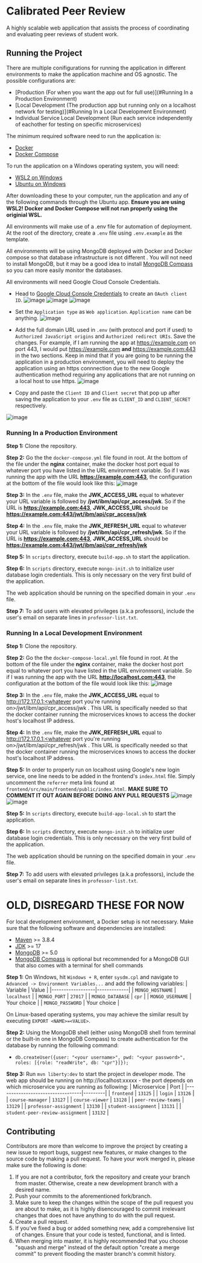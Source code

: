 # Calibrated Peer Review

A highly scalable web application that assists the process of coordinating and evaluating peer reviews of student work.

## Running the Project

There are multiple conifigurations for running the application in different environments to make the application
machine and OS agnostic. The possible configurations are:
- [Production (For when you want the app out for full use)](#Running In a Production Environment)
- [Local Development (The production app but running only on a localhost network for testing)](#Running In a Local Development Environment)
- Individual Service Local Development (Run each service independently of eachother for testing on specific microservices)



The minimum required software need to run the application is:
- [Docker](https://docs.docker.com/engine/install/)
- [Docker Compose](https://docs.docker.com/compose/install/)

To run the application on a Windows operating system, you will need:
- [WSL2 on Windows](https://learn.microsoft.com/en-us/windows/wsl/install)
- [Ubuntu on Windows](https://ubuntu.com/tutorials/install-ubuntu-on-wsl2-on-windows-10#3-download-ubuntu)

After downloading these to your computer, run the application and any of the following commands through the Ubuntu app. **Ensure you are using WSL2! Docker and Docker Compose will not run properly using the originial WSL.**

All environments will make use of a .env file for automation of deployment. At the root of the directory, create a `.env` file using `.env.example` as the template.

All environments will be using MongoDB deployed with Docker and Docker compose so that database infrastructure is not different . You will not need to install MongoDB, but it may be a good idea to install [MongoDB Compass](https://www.mongodb.com/products/compass) so you can more easily monitor the databases. 

All environments will need Google Cloud Console Credentials.
- Head to [Google Cloud Console Credentials](https://console.cloud.google.com/apis/credentials) to create an `OAuth client ID`.
![image](https://user-images.githubusercontent.com/60359581/216734768-5c4f686b-df5e-4346-aaf1-45604c4a3696.png)
![image](https://user-images.githubusercontent.com/60359581/216734798-85874413-99d3-420c-ae84-7aa1968ca2d0.png)
![image](https://user-images.githubusercontent.com/60359581/216734853-a8c1cad9-eb2d-4783-b39c-c3ba4f5643f6.png)

- Set the `Application type` as `Web application`. `Application name` can be anything.
![image](https://user-images.githubusercontent.com/60359581/216734926-d5aa3d6a-83de-421b-b259-b46e01bc3eba.png)

- Add the full domain URL used in `.env` (with protocol and port if used) to `Authorized JavaScript origins` and `Authorized redirect URIs`. Save the changes. For example, if I am running the app at https://example.com on port 443, I would put https://example.com **and** https://example.com:443 in the two sections. Keep in mind that if you are going to be running the application in a production environment, you will need to deploy the application using an https connnection due to the new Google authentication method requiring any applications that are not running on a local host to use https. 
![image](https://user-images.githubusercontent.com/60359581/216735048-39f43fee-9451-476b-b0a7-3b0a392413d7.png)

- Copy and paste the `Client ID` and `Client secret` that pop up after saving the application to your `.env` file as `CLIENT_ID` and `CLIENT_SECRET` respectively.

![image](https://user-images.githubusercontent.com/60359581/216735126-2a3f38bc-9701-4d02-bd95-3829d0d81f10.png)




### Running In a Production Environment

**Step 1:** Clone the repository.

**Step 2:** Go the the `docker-compose.yml` file found in root. At the bottom of the file under the **nginx** container, make the docker host port equal to whatever port you have listed in the URL environment variable. So if I was running the app with the URL **https://example.com:443**, the configuration at the bottom of the file would look like this:
![image](https://user-images.githubusercontent.com/60359581/216736629-d31a2768-4b55-41c3-9997-08f983ea7dcc.png)

**Step 3:** In the `.env` file, make the **JWK_ACCESS_URL** equal to whatever your URL variable is followed by **/jwt/ibm/api/cpr_access/jwk**. So if the URL is **https://example.com:443**, **JWK_ACCESS_URL** should be **https://example.com:443/jwt/ibm/api/cpr_access/jwk**

**Step 4:** In the `.env` file, make the **JWK_REFRESH_URL** equal to whatever your URL variable is followed by **/jwt/ibm/api/cpr_refresh/jwk**. So if the URL is **https://example.com:443**, **JWK_ACCESS_URL** should be **https://example.com:443/jwt/ibm/api/cpr_refresh/jwk**

**Step 5:** In `scripts` directory, execute `build-app.sh` to start the application.

**Step 6:** In `scripts` directory, execute `mongo-init.sh` to initialize user database login credentials. This is only necessary on the very first build of the application.

The web application should be running on the specified domain in your `.env` file.

**Step 7:** To add users with elevated privileges (a.k.a professors), include the user's email on separate lines in `professor-list.txt`.



### Running In a Local Development Environment
**Step 1:** Clone the repository.

**Step 2:** Go the the `docker-compose-local.yml` file found in root. At the bottom of the file under the **nginx** container, make the docker host port equal to whatever port you have listed in the URL environment variable. So if I was running the app with the URL **http://localhost.com:443**, the configuration at the bottom of the file would look like this:
![image](https://user-images.githubusercontent.com/60359581/216736629-d31a2768-4b55-41c3-9997-08f983ea7dcc.png)

**Step 3:** In the `.env` file, make the **JWK_ACCESS_URL** equal to http://172.17.0.1:<whatever port you're running on>/jwt/ibm/api/cpr_access/jwk . This URL is specifically needed so that the docker container running the microservices knows to access the docker host's localhost IP address.

**Step 4:** In the `.env` file, make the **JWK_REFRESH_URL** equal to http://172.17.0.1:<whatever port you're running on>/jwt/ibm/api/cpr_refresh/jwk . This URL is specifically needed so that the docker container running the microservices knows to access the docker host's localhost IP address.

**Step 5:** In order to properly run on localhost using Google's new login service, one line needs to be added in the frontend's `index.html` file. Simply uncomment the `referrer` meta link found at `frontend/src/main/frontend/public/index.html`. **MAKE SURE TO COMMENT IT OUT AGAIN BEFORE DOING ANY PULL REQUESTS**
![image](https://user-images.githubusercontent.com/60359581/216741360-346c6c24-f180-4387-a94b-4a3456bcd3f1.png)
![image](https://user-images.githubusercontent.com/60359581/216741371-23390934-6375-405e-9436-2bd9fe7baee8.png)

**Step 5:** In `scripts` directory, execute `build-app-local.sh` to start the application.

**Step 6:** In `scripts` directory, execute `mongo-init.sh` to initialize user database login credentials. This is only necessary on the very first build of the application.

The web application should be running on the specified domain in your `.env` file.

**Step 7:** To add users with elevated privileges (a.k.a professors), include the user's email on separate lines in `professor-list.txt`.












# OLD, DISREGARD THESE FOR NOW
For local development environment, a Docker setup is not necessary. Make sure that the following software and dependencies are installed:
- [Maven](https://maven.apache.org/install.html) >= 3.8.4
- [JDK](https://openjdk.java.net/projects/jdk/17/) >= 17
- [MongoDB](https://www.mongodb.com/docs/manual/installation/) >= 5.0
- [MongoDB Compass](https://www.mongodb.com/products/compass) is optional but recommended for a MongoDB GUI that also comes with a terminal for shell commands

**Step 1:** On Windows, hit `Windows + R`, enter `sysdm.cpl` and navigate to `Advanced -> Environment Variables...` and add the following variables:
| Variable         | Value       |
|------------------|-------------|
| `MONGO_HOSTNAME` | `localhost` |
| `MONGO_PORT`     | `27017`     |
| `MONGO_DATABASE` | `cpr`       |
| `MONGO_USERNAME` | Your choice |
| `MONGO_PASSWORD` | Your choice |

On Linux-based operating systems, you may achieve the similar result by executing `EXPORT <NAME>=<VALUE>`. 

**Step 2:** Using the MongoDB shell (either using MongoDB shell from terminal or the built-in one in MongoDB Compass) to create authentication for the database by running the following command:

- `db.createUser({user: "<your username>", pwd: "<your password>", roles: [{role: "readWrite", db: "cpr"}]});`

**Step 3:** Run `mvn liberty:dev` to start the project in developer mode. The web app should be running on http://localhost:xxxxx - the port depends on which microservice you are running as following:
| Microservice                     | Port    |
|----------------------------------|---------|
| `frontend`                       | `13125` |
| `login`                          | `13126` |
| `course-manager`                 | `13127` |
| `course-viewer`                  | `13128` |
| `peer-review-teams`              | `13129` |
| `professor-assignment`           | `13130` |
| `student-assignment`             | `13131` |
| `student-peer-review-assignment` | `13132` |

## Contributing

Contributors are more than welcome to improve the project by creating a new issue to report bugs, suggest new features, or make changes to the source code by making a pull request. To have your work merged in, please make sure the following is done:

1. If you are not a contributor, fork the repository and create your branch from master. Otherwise, create a new development branch with a desired name.
2. Push your commits to the aforementioned fork/branch. 
3. Make sure to keep the changes within the scope of the pull request you are about to make, as it is highly disencouraged to commit irrelevant changes that does not have anything to do with the pull request.
4. Create a pull request.
5. If you’ve fixed a bug or added something new, add a comprehensive list of changes. Ensure that your code is tested, functional, and is linted.
6. When merging into master, it is highly recommended that you choose "squash and merge" instead of the default option "create a merge commit" to prevent flooding the master branch's commit history.

